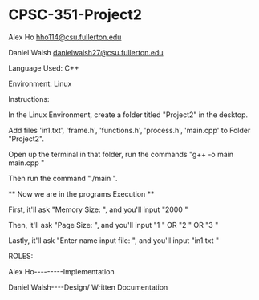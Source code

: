 # CPSC-351-Project2

Alex Ho hho114@csu.fullerton.edu


Daniel Walsh danielwalsh27@csu.fullerton.edu


Language Used: C++

Environment: Linux

Instructions:

In the Linux Environment, create a folder titled "Project2" in the desktop.

Add files 'in1.txt', 'frame.h', 'functions.h', 'process.h', 'main.cpp' to Folder "Project2".

Open up the terminal in that folder, run the commands "g++ -o main main.cpp <Enter>"

Then run the command "./main <Enter>".

** Now we are in the programs Execution **

First, it'll ask "Memory Size: ", and you'll input "2000 <Enter>"
  
Then, it'll ask "Page Size: ", and you'll input "1 <Enter>" OR "2 <Enter>" OR "3 <Enter>"
  
Lastly, it'll ask "Enter name input file: ", and you'll input "in1.txt <Enter>"


ROLES:

Alex Ho---------Implementation

Daniel Walsh----Design/ Written Documentation


